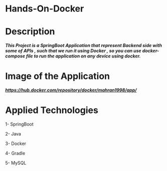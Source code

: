 # Hands-On-Docker


# Description 
  
  ***This Project is a SpringBoot Application that represent Backend side with some of APIs , such that we run it using 
  Docker , so you can use docker-compose file to run the application on any device using docker.***
  
 # Image of the Application
 
   ***https://hub.docker.com/repository/docker/mahran1998/app/***
  
# Applied Technologies 

  1- SpringBoot
  
  2- Java 
  
  3- Docker 
  
  4- Gradle 
  
  5- MySQL 
